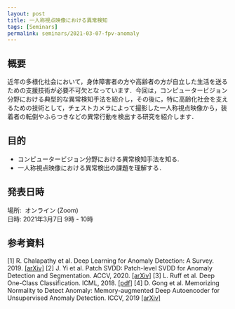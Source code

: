 ```yaml
---
layout: post
title: 一人称視点映像における異常検知
tags: [Seminars]
permalink: seminars/2021-03-07-fpv-anomaly
---
```


## 概要
近年の多様化社会において，身体障害者の方や高齢者の方が自立した生活を送るための支援技術が必要不可欠となっています．今回は，コンピュータービジョン分野における典型的な異常検知手法を紹介し，その後に，特に高齢化社会を支えるための技術として，チェストカメラによって撮影した一人称視点映像から，装着者の転倒やふらつきなどの異常行動を検出する研究を紹介します．

## 目的
- コンピュータービジョン分野における異常検知手法を知る.
- 一人称視点映像における異常検出の課題を理解する．

## 発表日時
場所:  オンライン (Zoom) \
日時: 2021年3月7日 9時 - 10時

## 参考資料
[1] R. Chalapathy et al. Deep Learning for Anomaly Detection: A Survey. 2019.  [[arXiv]](https://arxiv.org/abs/1901.03407)
[2] J. Yi et al. Patch SVDD: Patch-level SVDD for Anomaly Detection and Segmentation. ACCV, 2020. [[arXiv]](https://arxiv.org/abs/2006.16067)
[3] L. Ruff et al. Deep One-Class Classification. ICML, 2018. [[pdf]](http://data.bit.uni-bonn.de/publications/ICML2018.pdf)
[4] D. Gong et al. Memorizing Normality to Detect Anomaly: Memory-augmented Deep Autoencoder for Unsupervised Anomaly Detection. ICCV, 2019 [[arXiv]](https://arxiv.org/abs/1904.02639)